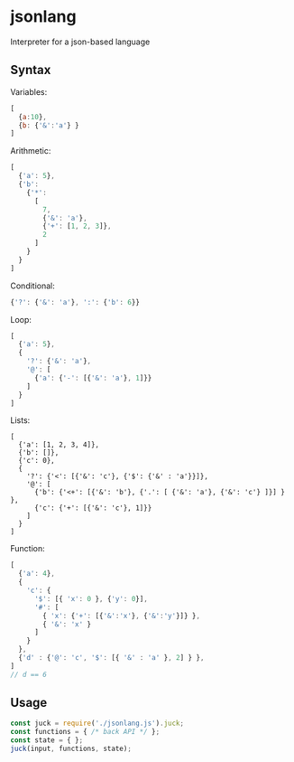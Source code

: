 # jsonlang
Interpreter for a json-based language

## Syntax

Variables:
```javascript
[
  {a:10}, 
  {b: {'&':'a'} }
]
```

Arithmetic:
```javascript
[
  {'a': 5}, 
  {'b':
    {'*': 
      [
        7, 
        {'&': 'a'}, 
        {'+': [1, 2, 3]}, 
        2
      ]
    }
  }
]
```

Conditional:
```javascript
{'?': {'&': 'a'}, ':': {'b': 6}}
```

Loop:
```javascript
[
  {'a': 5},
  {
    '?': {'&': 'a'}, 
    '@': [
      {'a': {'-': [{'&': 'a'}, 1]}}
    ]
  }
]
```

Lists:
```
[
  {'a': [1, 2, 3, 4]},
  {'b': []},
  {'c': 0},
  {
    '?': {'<': [{'&': 'c'}, {'$': {'&' : 'a'}}]},
    '@': [
      {'b': {'<+': [{'&': 'b'}, {'.': [ {'&': 'a'}, {'&': 'c'} ]}] } },
      {'c': {'+': [{'&': 'c'}, 1]}}
    ]
  }
]
```

Function:
```javascript
[
  {'a': 4},
  {
    'c': {
      '$': [{ 'x': 0 }, {'y': 0}],
      '#': [
        { 'x': {'+': [{'&':'x'}, {'&':'y'}]} },
        { '&': 'x' }
      ]
    }  
  },
  {'d' : {'@': 'c', '$': [{ '&' : 'a' }, 2] } },
]
// d == 6
```

## Usage

```javascript
const juck = require('./jsonlang.js').juck;
const functions = { /* back API */ };
const state = { };
juck(input, functions, state);
```
